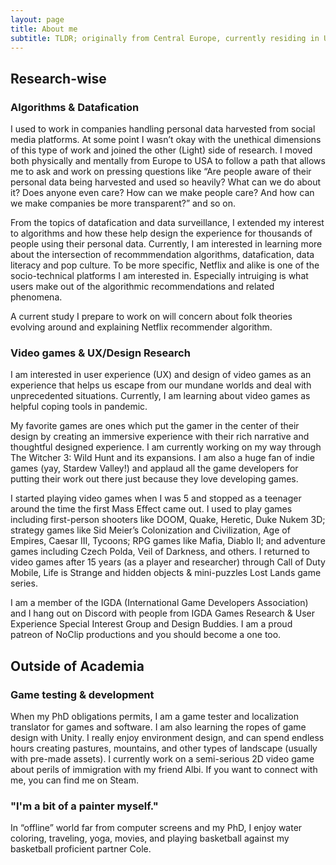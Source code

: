 ```yaml
---
layout: page
title: About me
subtitle: TLDR; originally from Central Europe, currently residing in Upstate New York. I am an iSchool PhD student in an interdisciplinary field of information science & technology.
---
```


## Research-wise

### Algorithms & Datafication

I used to work in companies handling personal data harvested from social media platforms. At some point I wasn’t okay with the unethical dimensions of this type of work and joined the other (Light) side of research. I moved both physically and mentally from Europe to USA to follow a path that allows me to ask and work on pressing questions like “Are people aware of their personal data being harvested and used so heavily? What can we do about it? Does anyone even care? How can we make people care? And how can we make companies be more transparent?” and so on.

From the topics of datafication and data surveillance, I extended my interest to algorithms and how these help design the experience for thousands of people using their personal data. Currently, I am interested in learning more about the intersection of recommmendation algorithms, datafication, data literacy and pop culture. To be more specific, Netflix and alike is one of the socio-technical platforms I am interested in. Especially intruiging is what users make out of the algorithmic recommendations and related phenomena.

A current study I prepare to work on will concern about folk theories evolving around and explaining Netflix recommender algorithm.

### Video games & UX/Design Research

I am interested in user experience (UX) and design of video games as an experience that helps us escape from our mundane worlds and deal with unprecedented situations. Currently, I am learning about video games as helpful coping tools in pandemic.

My favorite games are ones which put the gamer in the center of their design by creating an immersive experience with their rich narrative and thoughtful designed experience. I am currently working on my way through The Witcher 3: Wild Hunt and its expansions. I am also a huge fan of indie games (yay, Stardew Valley!) and applaud all the game developers for putting their work out there just because they love developing games.

I started playing video games when I was 5 and stopped as a teenager around the time the first Mass Effect came out. I used to play games including first-person shooters like DOOM, Quake, Heretic, Duke Nukem 3D; strategy games like Sid Meier’s Colonization and Civilization, Age of Empires, Caesar III, Tycoons; RPG games like Mafia, Diablo II; and adventure games including Czech Polda, Veil of Darkness, and others. I returned to video games after 15 years (as a player and researcher) through Call of Duty Mobile, Life is Strange and hidden objects & mini-puzzles Lost Lands game series.

I am a member of the IGDA (International Game Developers Association) and I hang out on Discord with people from IGDA Games Research & User Experience Special Interest Group and Design Buddies. I am a proud patreon of NoClip productions and you should become a one too.

## Outside of Academia

### Game testing & development

When my PhD obligations permits, I am a game tester and localization translator for games and software. I am also learning the ropes of game design with Unity. I really enjoy environment design, and can spend endless hours creating pastures, mountains, and other types of landscape (usually with pre-made assets).
I currently work on a semi-serious 2D video game about perils of immigration with my friend Albi.
If you want to connect with me, you can find me on Steam.

### "I'm a bit of a painter myself."
In “offline” world far from computer screens and my PhD, I enjoy water coloring, traveling, yoga, movies, and playing basketball against my basketball proficient partner Cole.

